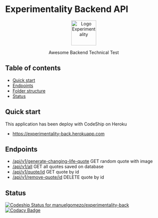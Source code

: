 # Experimentality Backend API

<p align="center">
  <a href="https://www.experimentality.co/">
    <img src="https://www.experimentality.co/wp-content/uploads/2017/04/experimentalitycerebro.png" alt="Logo Experimentality" width=80>
  </a>

  <p align="center">
    Awesome Backend Technical Test
  </p>
</p>

## Table of contents

  - [Quick start](#quick-start)
  - [Endpoints](#endpoints)
  - [Folder structure](#folder-structure)
  - [Status](#status)

## Quick start

This application has been deploy with CodeShip on Heroku

  - <https://experimentality-back.herokuapp.com>

## Endpoints

  - [/api/v1/generate-changing-life-quote][1] GET random quote with image
  - [/api/v1/all][2] GET all quotes saved on database
  - [/api/v1/quote/id][3] GET quote by id
  - [/api/v1/remove-quote/id][4] DELETE quote by id

## Status

[![Codeship Status for manuelgomezo/experimentality-back](https://app.codeship.com/projects/301a37e0-ccdd-0137-1a6c-3ec0699ccfcb/status?branch=master)](https://app.codeship.com/projects/368517)
[![Codacy Badge](https://api.codacy.com/project/badge/Grade/024922995ad2485fa0ee11ea5af098c4)](https://www.codacy.com/manual/manuelgomezo/experimentality-back?utm_source=github.com&utm_medium=referral&utm_content=manuelgomezo/experimentality-back&utm_campaign=Badge_Grade)

[1]: https://experimentality-back.herokuapp.com/api/v1/generate-changing-life-quote
[2]: https://experimentality-back.herokuapp.com/api/v1/all
[3]: https://experimentality-back.herokuapp.com/api/v1/quote/id
[4]: https://experimentality-back.herokuapp.com/api/v1/remove-quote/id

